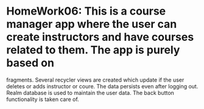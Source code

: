 # HomeWork06: This is a course manager app where the user can create instructors and have courses related to them. The app is purely based on 
fragments. Several recycler views are created which update if the user deletes or adds instructor or coure.
The data persists even after logging out. Realm database is used to maintain the user data. The back button functionality is taken care of.
